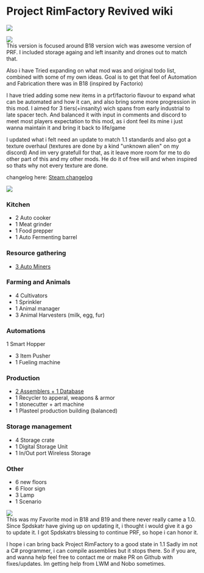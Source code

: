 # Project RimFactory Revived wiki
![](https://github.com/zymex22/Project-RimFactory-Revived/blob/master/About/Preview.png?raw=true)

![](https://imgur.com/SgqQCgW.png)  
This version is focused around B18 version wich was awesome version of PRF.
I included storage againg and left insanity and drones out to match that.

Also i have Tried expanding on what mod was and original todo list, combined with some of my own ideas.
Goal is to get that feel of Automation and Fabrication there was in B18 (inspired by Factorio)

I have tried adding some new items in a prf/factorio flavour to expand what can be automated and how it can, and also bring some more progression in this mod.
I aimed for 3 tiers(+insanity) wich spans from early industrial to late spacer tech.
And balanced it with input in comments and discord to meet most players expectation to this mod,
as i dont feel its mine i just wanna maintain it and bring it back to life/game

I updated what i felt need an update to match 1.1 standards
and also got a texture overhaul (textures are done by a kind "unknown alien" on my discord)
And im very gratefull for that, as it leave more room for me to do other part of this and my other mods.
He do it of free will and when inspired so thats why not every texture are done.

changelog here: [Steam changelog](https://steamcommunity.com/sharedfiles/filedetails/changelog/2033979700)

![](https://imgur.com/mi4OYoT.png)
### Kitchen
- 2 Auto cooker
- 1 Meat grinder
- 1 Food prepper
- 1 Auto Fermenting barrel
### Resource gathering
- [3 Auto Miners](https://github.com/zymex22/Project-RimFactory-Revived/wiki/Miners)
### Farming and Animals
- 4 Cultivators
- 1 Sprinkler
- 1 Animal manager
- 3 Animal Harvesters (milk, egg, fur)
### Automations
1 Smart Hopper
- 3 Item Pusher
- 1 Fueling machine
### Production
- [2 Assemblers + 1 Database](https://github.com/zymex22/Project-RimFactory-Revived/wiki/Assemblers-and-Recipe-Database) 
- 1 Recycler to apperal, weapons & armor
- 1 stonecutter + art machine
- 1 Plasteel production building (balanced)
### Storage management
- 4 Storage crate
- 1 Digital Storage Unit
- 1 In/Out port Wireless Storage
### Other
- 6 new floors
- 6 Floor sign
- 3 Lamp
- 1 Scenario

![](https://imgur.com/vk7inFR.png)  
This was my Favorite mod in B18 and B19 and there never really came a 1.0.
Since Spdskatr have giving up on updating it, i thought i would give it a go to update it.
I got Spdskatrs blessing to continue PRF, so hope i can honor it.

I hope i can bring back Project RimFactory to a good state in 1.1
Sadly im not a C# programmer, i can compile assemblies but it stops there.
So if you are, and wanna help feel free to contact me or make PR on Github with fixes/updates.
Im getting help from LWM and Nobo sometimes.
